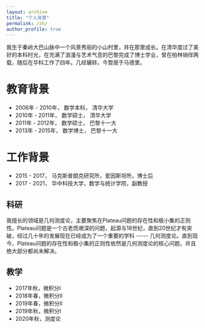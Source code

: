 ```yaml
---
layout: archive
title: "个人背景"
permalink: /zh/
author_profile: true
---
```


我生于秦岭大巴山脉中一个风景秀丽的小山村里，并在那里成长。在清华度过了美好的本科时光，在充满了浪漫与艺术气息的巴黎完成了博士学业，曾在柏林徜徉两载，随后在华科工作了四年。几经辗转，今暂居于马德里。

教育背景
======
- 2006年 - 2010年， 数学本科， 清华大学
- 2010年 - 2011年， 数学硕士， 清华大学
- 2011年 - 2012年， 数学硕士， 巴黎十一大
- 2013年 - 2015年， 数学博士， 巴黎十一大

工作背景
======
- 2015 - 2017， 马克斯普朗克研究所，爱因斯坦所，博士后
- 2017 - 2021， 华中科技大学，数学与统计学院，副教授

科研
------
我擅长的领域是几何测度论，主要聚焦在Plateau问题的存在性和极小集的正则性。Plateau问题是一个古老而艰深的问题，起源与18世纪，直到20世纪才有突破，经过几十年的发展现在已经成为了一个重要的学科 ----- 几何测度论。直到现今，Plateau问题的存在性和极小集的正则性依然是几何测度论的核心问题，并且绝大部分都尚未解决。

教学
------
- 2017年秋，微积分Ⅰ
- 2018年春，微积分Ⅱ
- 2019年春，微积分Ⅱ
- 2019年秋，微积分Ⅰ
- 2020年秋，测度论



